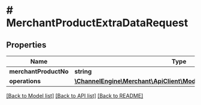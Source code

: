 # # MerchantProductExtraDataRequest

## Properties

Name | Type | Description | Notes
------------ | ------------- | ------------- | -------------
**merchantProductNo** | **string** |  | [optional]
**operations** | [**\ChannelEngine\Merchant\ApiClient\Model\ProductExtraDataRequest[]**](ProductExtraDataRequest.md) |  | [optional]

[[Back to Model list]](../../README.md#models) [[Back to API list]](../../README.md#endpoints) [[Back to README]](../../README.md)
